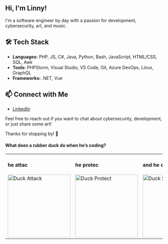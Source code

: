 ## Hi, I'm Linny!
I'm a software engineer by day with a passion for development, cybersecurity, art, and music.

## 🛠️ Tech Stack
- **Languages:** PHP, JS, C#, Java, Python, Bash, JavaScript, HTML/CSS, SQL, Awk
- **Tools:** PHPStorm, Visual Studio, VS Code, Git, Azure DevOps, Linux, GraphQL
- **Frameworks:** .NET, Vue

## 📫 Connect with Me
- [LinkedIn](https://www.linkedin.com/in/stefenie-pickston)

Feel free to reach out if you want to chat about cybersecurity, development, or just share some art!

Thanks for stopping by! 🚀

#### What does a rubber duck do when he’s coding?
<table style="width: 100%; text-align: left;">
  <tr>
    <td>
      <h4>he attac</h4>
      <img src="https://user-images.githubusercontent.com/84757858/163569099-e9f73a4c-8fea-4bae-a443-0f75bb834f3f.gif" alt="Duck Attack" width="200" />
    </td>
    <td>
      <h4>he protec</h4>
      <img src="https://media.giphy.com/media/v1.Y2lkPTc5MGI3NjExdWMyMHh6NmptcXd1ZnltcXBqNW8zd2ZyNHFjZjRhN3FwajNkZnV3OCZlcD12MV9naWZzX3NlYXJjaCZjdD1n/6iAygNdz2Kkv8b9MKg/giphy.gif" alt="Duck Protect" width="200" />
    </td>
    <td>
      <h4>and he overflow on stac!</h4>
      <img src="https://media.giphy.com/media/v1.Y2lkPTc5MGI3NjExNThlZmxscWVja3NnZmE1YzBoeXRwcWMyeHlzeGd2aDJ2azVmYWdidyZlcD12MV9naWZzX3NlYXJjaCZjdD1n/Gjw6ywwspR5ew/giphy.gif" alt="Duck Stack Overflow" width="200" />
    </td>
  </tr>
</table>
